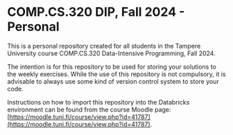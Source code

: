 # COMP.CS.320 DIP, Fall 2024 - Personal

This is a personal repository created for all students in the Tampere University course COMP.CS.320 Data-Intensive Programming, Fall 2024.

The intention is for this repository to be used for storing your solutions to the weekly exercises. While the use of this repository is not compulsory, it is advisable to always use some kind of version control system to store your code.

Instructions on how to import this repository into the Databricks environment can be found from the course Moodle page: [https://moodle.tuni.fi/course/view.php?id=41787](https://moodle.tuni.fi/course/view.php?id=41787).
